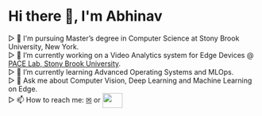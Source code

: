 <h1> Hi there 👋, I'm Abhinav </h1?

###
&#9655; &#128214; I'm pursuing Master’s degree in Computer Science at Stony Brook University, New York. <br />
&#9655; 🔭 I’m currently working on a Video Analytics system for Edge Devices @ [PACE Lab, Stony Brook University](http://www.pace.cs.stonybrook.edu/).  <br />
&#9655; 🌱 I’m currently learning Advanced Operating Systems and MLOps. <br />
&#9655; 💬 Ask me about Computer Vision, Deep Learning and Machine Learning on Edge.<br />
&#9655; 📫 How to reach me: [✉](mailto:abhinav.sharma.1@stonybrook.edu) or [<img align="center" src="https://cdn.jsdelivr.net/npm/simple-icons@3.0.1/icons/linkedin.svg" height="30" width="40" /></a>](mailto:abhinav.sharma.1@stonybrook.edu)<br />

<!--
**abhinavvsharma/abhinavvsharma** is a ✨ _special_ ✨ repository because its `README.md` (this file) appears on your GitHub profile.

Here are some ideas to get you started:

- 🔭 I’m currently working on ...
- 🌱 I’m currently learning ...
- 👯 I’m looking to collaborate on ...
- 🤔 I’m looking for help with ...
- 💬 Ask me about ...
- 📫 How to reach me: ...
- 😄 Pronouns: ...
- ⚡ Fun fact: ...
-->

